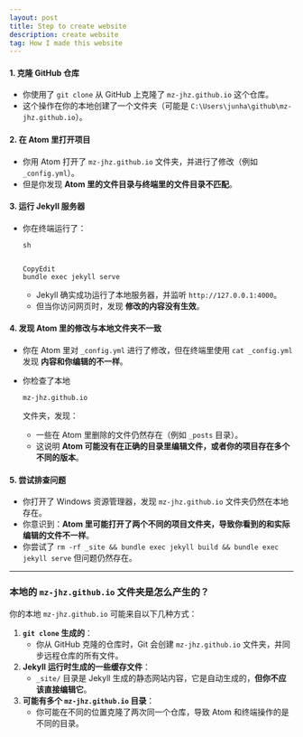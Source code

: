 ```yaml
---
layout: post
title: Step to create website
description: create website
tag: How I made this website
---
```




#### **1. 克隆 GitHub 仓库**

- 你使用了 `git clone` 从 GitHub 上克隆了 `mz-jhz.github.io` 这个仓库。
- 这个操作在你的本地创建了一个文件夹（可能是 `C:\Users\junha\github\mz-jhz.github.io`）。

#### **2. 在 Atom 里打开项目**

- 你用 Atom 打开了 `mz-jhz.github.io` 文件夹，并进行了修改（例如 `_config.yml`）。
- 但是你发现 **Atom 里的文件目录与终端里的文件目录不匹配**。

#### **3. 运行 Jekyll 服务器**

- 你在终端运行了：

  ```
  sh


  CopyEdit
  bundle exec jekyll serve
  ```

  - Jekyll 确实成功运行了本地服务器，并监听 `http://127.0.0.1:4000`。
  - 但当你访问网页时，发现 **修改的内容没有生效**。

#### **4. 发现 Atom 里的修改与本地文件夹不一致**

- 你在 Atom 里对 `_config.yml` 进行了修改，但在终端里使用 `cat _config.yml` 发现 **内容和你编辑的不一样**。

- 你检查了本地

  ```
  mz-jhz.github.io
  ```

   文件夹，发现：

  - 一些在 Atom 里删除的文件仍然存在（例如 `_posts` 目录）。
  - 这说明 **Atom 可能没有在正确的目录里编辑文件，或者你的项目存在多个不同的版本**。

#### **5. 尝试排查问题**

- 你打开了 Windows 资源管理器，发现 `mz-jhz.github.io` 文件夹仍然在本地存在。
- 你意识到：**Atom 里可能打开了两个不同的项目文件夹，导致你看到的和实际编辑的文件不一样**。
- 你尝试了 `rm -rf _site && bundle exec jekyll build && bundle exec jekyll serve` 但问题仍然存在。

------

### **本地的 `mz-jhz.github.io` 文件夹是怎么产生的？**

你的本地 `mz-jhz.github.io` 可能来自以下几种方式：

1. **`git clone` 生成的**：
   - 你从 GitHub 克隆的仓库时，Git 会创建 `mz-jhz.github.io` 文件夹，并同步远程仓库的所有文件。
2. **Jekyll 运行时生成的一些缓存文件**：
   - `_site/` 目录是 Jekyll 生成的静态网站内容，它是自动生成的，**但你不应该直接编辑它**。
3. **可能有多个 `mz-jhz.github.io` 目录**：
   - 你可能在不同的位置克隆了两次同一个仓库，导致 Atom 和终端操作的是不同的目录。
